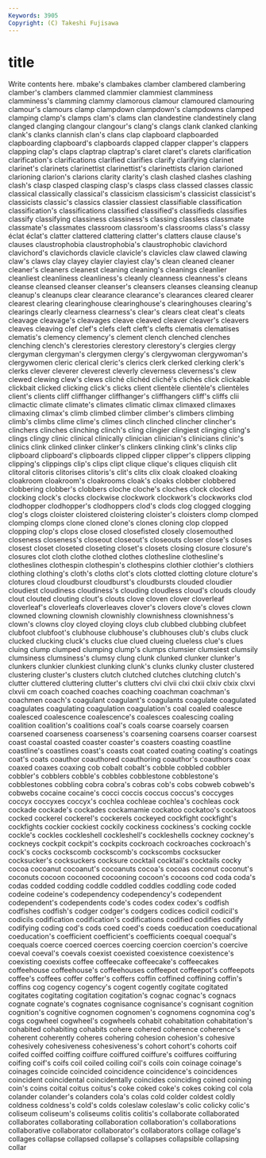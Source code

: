 ```yaml
---
Keywords: 3905 
Copyright: (C) Takeshi Fujisawa
---
```


# title

Write contents here.
mbake's clambakes
clamber clambered clambering clamber's clambers clammed clammier clammiest clamminess clamminess's
clamming clammy clamorous clamour clamoured clamouring clamour's clamours clamp clampdown
clampdown's clampdowns clamped clamping clamp's clamps clam's clams clan clandestine
clandestinely clang clanged clanging clangour clangour's clang's clangs clank clanked
clanking clank's clanks clannish clan's clans clap clapboard clapboarded clapboarding
clapboard's clapboards clapped clapper clapper's clappers clapping clap's claps claptrap
claptrap's claret claret's clarets clarification clarification's clarifications clarified clarifies clarify
clarifying clarinet clarinet's clarinets clarinettist clarinettist's clarinettists clarion clarioned clarioning
clarion's clarions clarity clarity's clash clashed clashes clashing clash's clasp
clasped clasping clasp's clasps class classed classes classic classical classically
classical's classicism classicism's classicist classicist's classicists classic's classics classier classiest
classifiable classification classification's classifications classified classified's classifieds classifies classify classifying
classiness classiness's classing classless classmate classmate's classmates classroom classroom's classrooms
class's classy éclat éclat's clatter clattered clattering clatter's clatters clause
clause's clauses claustrophobia claustrophobia's claustrophobic clavichord clavichord's clavichords clavicle clavicle's
clavicles claw clawed clawing claw's claws clay clayey clayier clayiest
clay's clean cleaned cleaner cleaner's cleaners cleanest cleaning cleaning's cleanings
cleanlier cleanliest cleanliness cleanliness's cleanly cleanness cleanness's cleans cleanse cleansed
cleanser cleanser's cleansers cleanses cleansing cleanup cleanup's cleanups clear clearance
clearance's clearances cleared clearer clearest clearing clearinghouse clearinghouse's clearinghouses clearing's
clearings clearly clearness clearness's clear's clears cleat cleat's cleats cleavage
cleavage's cleavages cleave cleaved cleaver cleaver's cleavers cleaves cleaving clef
clef's clefs cleft cleft's clefts clematis clematises clematis's clemency clemency's
clement clench clenched clenches clenching clench's clerestories clerestory clerestory's clergies
clergy clergyman clergyman's clergymen clergy's clergywoman clergywoman's clergywomen cleric clerical
cleric's clerics clerk clerked clerking clerk's clerks clever cleverer cleverest
cleverly cleverness cleverness's clew clewed clewing clew's clews cliché clichéd
cliché's clichés click clickable clickbait clicked clicking click's clicks client
clientèle clientèle's clientèles client's clients cliff cliffhanger cliffhanger's cliffhangers cliff's
cliffs clii climactic climate climate's climates climatic climax climaxed climaxes
climaxing climax's climb climbed climber climber's climbers climbing climb's climbs
clime clime's climes clinch clinched clincher clincher's clinchers clinches clinching
clinch's cling clingier clingiest clinging cling's clings clingy clinic clinical
clinically clinician clinician's clinicians clinic's clinics clink clinked clinker clinker's
clinkers clinking clink's clinks clip clipboard clipboard's clipboards clipped clipper
clipper's clippers clipping clipping's clippings clip's clips clipt clique clique's
cliques cliquish clit clitoral clitoris clitorises clitoris's clit's clits clix
cloak cloaked cloaking cloakroom cloakroom's cloakrooms cloak's cloaks clobber clobbered
clobbering clobber's clobbers cloche cloche's cloches clock clocked clocking clock's
clocks clockwise clockwork clockwork's clockworks clod clodhopper clodhopper's clodhoppers clod's
clods clog clogged clogging clog's clogs cloister cloistered cloistering cloister's
cloisters clomp clomped clomping clomps clone cloned clone's clones cloning
clop clopped clopping clop's clops close closed closefisted closely closemouthed
closeness closeness's closeout closeout's closeouts closer close's closes closest closet
closeted closeting closet's closets closing closure closure's closures clot cloth
clothe clothed clothes clothesline clothesline's clotheslines clothespin clothespin's clothespins clothier
clothier's clothiers clothing clothing's cloth's cloths clot's clots clotted clotting
cloture cloture's clotures cloud cloudburst cloudburst's cloudbursts clouded cloudier cloudiest
cloudiness cloudiness's clouding cloudless cloud's clouds cloudy clout clouted clouting
clout's clouts clove cloven clover cloverleaf cloverleaf's cloverleafs cloverleaves clover's
clovers clove's cloves clown clowned clowning clownish clownishly clownishness clownishness's
clown's clowns cloy cloyed cloying cloys club clubbed clubbing clubfeet
clubfoot clubfoot's clubhouse clubhouse's clubhouses club's clubs cluck clucked clucking
cluck's clucks clue clued clueing clueless clue's clues cluing clump
clumped clumping clump's clumps clumsier clumsiest clumsily clumsiness clumsiness's clumsy
clung clunk clunked clunker clunker's clunkers clunkier clunkiest clunking clunk's
clunks clunky cluster clustered clustering cluster's clusters clutch clutched clutches
clutching clutch's clutter cluttered cluttering clutter's clutters clvi clvii clxi
clxii clxiv clxix clxvi clxvii cm coach coached coaches coaching
coachman coachman's coachmen coach's coagulant coagulant's coagulants coagulate coagulated coagulates
coagulating coagulation coagulation's coal coaled coalesce coalesced coalescence coalescence's coalesces
coalescing coaling coalition coalition's coalitions coal's coals coarse coarsely coarsen
coarsened coarseness coarseness's coarsening coarsens coarser coarsest coast coastal coasted
coaster coaster's coasters coasting coastline coastline's coastlines coast's coasts coat
coated coating coating's coatings coat's coats coauthor coauthored coauthoring coauthor's
coauthors coax coaxed coaxes coaxing cob cobalt cobalt's cobble cobbled
cobbler cobbler's cobblers cobble's cobbles cobblestone cobblestone's cobblestones cobbling cobra
cobra's cobras cob's cobs cobweb cobweb's cobwebs cocaine cocaine's cocci
coccis coccus coccus's coccyges coccyx coccyxes coccyx's cochlea cochleae cochlea's
cochleas cock cockade cockade's cockades cockamamie cockatoo cockatoo's cockatoos cocked
cockerel cockerel's cockerels cockeyed cockfight cockfight's cockfights cockier cockiest cockily
cockiness cockiness's cocking cockle cockle's cockles cockleshell cockleshell's cockleshells cockney
cockney's cockneys cockpit cockpit's cockpits cockroach cockroaches cockroach's cock's cocks
cockscomb cockscomb's cockscombs cocksucker cocksucker's cocksuckers cocksure cocktail cocktail's cocktails
cocky cocoa cocoanut cocoanut's cocoanuts cocoa's cocoas coconut coconut's coconuts
cocoon cocooned cocooning cocoon's cocoons cod coda coda's codas codded
codding coddle coddled coddles coddling code coded codeine codeine's codependency
codependency's codependent codependent's codependents code's codes codex codex's codfish codfishes
codfish's codger codger's codgers codices codicil codicil's codicils codification codification's
codifications codified codifies codify codifying coding cod's cods coed coed's
coeds coeducation coeducational coeducation's coefficient coefficient's coefficients coequal coequal's coequals
coerce coerced coerces coercing coercion coercion's coercive coeval coeval's coevals
coexist coexisted coexistence coexistence's coexisting coexists coffee coffeecake coffeecake's coffeecakes
coffeehouse coffeehouse's coffeehouses coffeepot coffeepot's coffeepots coffee's coffees coffer coffer's
coffers coffin coffined coffining coffin's coffins cog cogency cogency's cogent
cogently cogitate cogitated cogitates cogitating cogitation cogitation's cognac cognac's cognacs
cognate cognate's cognates cognisance cognisance's cognisant cognition cognition's cognitive cognomen
cognomen's cognomens cognomina cog's cogs cogwheel cogwheel's cogwheels cohabit cohabitation
cohabitation's cohabited cohabiting cohabits cohere cohered coherence coherence's coherent coherently
coheres cohering cohesion cohesion's cohesive cohesively cohesiveness cohesiveness's cohort cohort's
cohorts coif coifed coiffed coiffing coiffure coiffured coiffure's coiffures coiffuring
coifing coif's coifs coil coiled coiling coil's coils coin coinage
coinage's coinages coincide coincided coincidence coincidence's coincidences coincident coincidental coincidentally
coincides coinciding coined coining coin's coins coital coitus coitus's coke
coked coke's cokes coking col cola colander colander's colanders cola's
colas cold colder coldest coldly coldness coldness's cold's colds coleslaw
coleslaw's colic colicky colic's coliseum coliseum's coliseums colitis colitis's collaborate
collaborated collaborates collaborating collaboration collaboration's collaborations collaborative collaborator collaborator's collaborators
collage collage's collages collapse collapsed collapse's collapses collapsible collapsing collar
